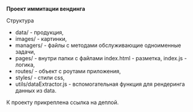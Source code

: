 **Проект иммитации вендинга**

Структура

- data/ - продукция,
- images/ - картинки,
- managers/ - файлы с методами обслуживающие одноименные задачи,
- pages/ - внутри папки с файлами index.html - разметка, index.js - логика,
- routes/ - объект с роутами приложения,
- styles/ - стили css,
- utils/dataExtractor.js - вспомогательная функция для рендеринга данных из data.

К проекту прикреплена ссылка на деплой.